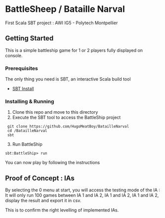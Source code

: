 # BattleSheep / Bataille Narval

  First Scala SBT project : AWI IG5 - Polytech Montpellier


## Getting Started

This is a simple battleship game for 1 or 2 players fully displayed on console.


### Prerequisites

The only thing you need is SBT, an interactive Scala build tool
* [SBT Install](https://www.scala-sbt.org/1.0/docs/Setup.html)


### Installing & Running

1. Clone this repo and move to this directory
2. Execute the SBT tool to access the BattleShip project

```
 git clone https://github.com/HugoMeatBoy/BatailleNarval
 cd /BatailleNarval
 sbt
```

3. Run BattleShip

```
sbt:BattleShip> run
```

You can now play by following the instructions


## Proof of Concept : IAs

By selecting the 0 menu at start, you will access the testing mode of the IA :
It will only run 100 games between IA 1 and IA 2, IA 1 and IA 2, IA 1 and IA 2, display the result and export it in csv.

This is to confirm the right levelling of implemented IAs.
